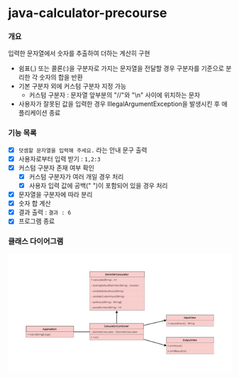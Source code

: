 # java-calculator-precourse

### 개요

입력한 문자열에서 숫자를 추출하여 더하는 계산히 구현

- 쉼표(,) 또는 콜론(:)을 구분자로 가지는 문자열을 전달할 경우 구분자를 기준으로 분리한 각 숫자의 합을 반환
- 기본 구분자 외에 커스텀 구분자 지정 가능
    - 커스텀 구분자 : 문자열 앞부분의 "//"와 "\n" 사이에 위치하는 문자
- 사용자가 잘못된 값을 입력한 경우 IllegalArgumentException을 발생시킨 후 애플리케이션 종료

### 기능 목록

- [X] `덧셈할 문자열을 입력해 주세요.` 라는 안내 문구 출력
- [X] 사용자로부터 입력 받기 : `1,2:3`
- [X] 커스텀 구분자 존재 여부 확인
    - [X] 커스텀 구분자가 여러 개일 경우 처리
    - [X] 사용자 입력 값에 공백(" ")이 포함되어 있을 경우 처리
- [X] 문자열을 구분자에 따라 분리
- [X] 숫자 합 계산
- [X] 결과 출력 : `결과 : 6`
- [X] 프로그램 종료

### 클래스 다이어그램

![Class Diagram.png](img%2FClass%20Diagram.png)
